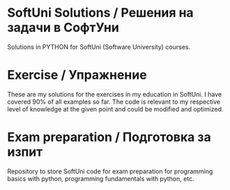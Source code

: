 # SoftUni Solutions / Решения на задачи в СофтУни

Solutions in PYTHON for SoftUni (Software University) courses.


# Exercise / Упражнение

These are my solutions for the exercises in my education in SoftUni.
I have covered 90% of all examples so far.
The code is relevant to my respective level of knowledge at the given point and could be modified and optimized.


# Exam preparation / Подготовка за изпит

Repository to store SoftUni code for exam preparation for programming basics with python, programming fundamentals with python, etc.

